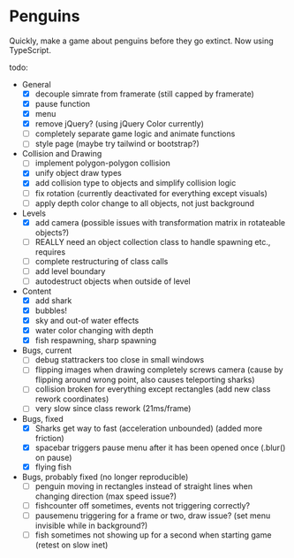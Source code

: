 # Penguins

Quickly, make a game about penguins before they go extinct. Now using TypeScript.

todo:
- General
  - [x] decouple simrate from framerate (still capped by framerate)
  - [x] pause function
  - [x] menu
  - [x] remove jQuery? (using jQuery Color currently)
  - [ ] completely separate game logic and animate functions
  - [ ] style page (maybe try tailwind or bootstrap?)
- Collision and Drawing
  - [ ] implement polygon-polygon collision
  - [x] unify object draw types
  - [x] add collision type to objects and simplify collision logic
  - [ ] fix rotation (currently deactivated for everything except visuals)
  - [ ] apply depth color change to all objects, not just background
- Levels
  - [x] add camera (possible issues with transformation matrix in rotateable objects?)
  - [ ] REALLY need an object collection class to handle spawning etc., requires
  - [ ] complete restructuring of class calls
  - [ ] add level boundary
  - [ ] autodestruct objects when outside of level
- Content
  - [x] add shark
  - [x] bubbles!
  - [x] sky and out-of water effects
  - [x] water color changing with depth
  - [x] fish respawning, sharp spawning
- Bugs, current
  - [ ] debug stattrackers too close in small windows
  - [ ] flipping images when drawing completely screws camera (cause by flipping around wrong point, also causes teleporting sharks)
  - [ ] collision broken for everything except rectangles (add new class rework coordinates)
  - [ ] very slow since class rework (21ms/frame)
- Bugs, fixed
  - [x] Sharks get way to fast (acceleration unbounded) (added more friction)
  - [x] spacebar triggers pause menu after it has been opened once (.blur() on pause)
  - [x] flying fish
- Bugs, probably fixed (no longer reproducible)
  - [ ] penguin moving in rectangles instead of straight lines when changing direction (max speed issue?)
  - [ ] fishcounter off sometimes, events not triggering correctly?
  - [ ] pausemenu triggering for a frame or two, draw issue? (set menu invisible while in background?)
  - [ ] fish sometimes not showing up for a second when starting game (retest on slow inet)
